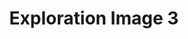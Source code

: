 ---
title: Exploration Image 3
image_url: http://placehold.it/350x150
image_link: http://elderscrollsonline.com
image_caption: Caption 3
---